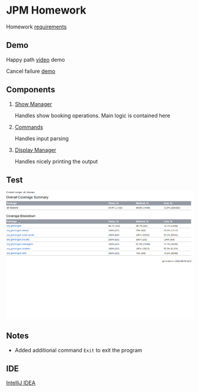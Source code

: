 # JPM Homework

Homework [requirements](https://github.com/cglotr/jpm-homework/blob/master/homework.md)

## Demo

Happy path [video](https://drive.google.com/file/d/10JXGdLfcgTu3YrdpeOYRtd4X5EM6D3_Z/view?usp=sharing) demo

Cancel failure [demo](https://github.com/cglotr/jpm-homework/blob/master/demo_cancel_failed.png)

## Components

1. [Show Manager](https://github.com/cglotr/jpm-homework/blob/master/src/main/java/org/jpmorgan/managers/DisplayManagerImpl.java)

   Handles show booking operations. Main logic is contained here

2. [Commands](https://github.com/cglotr/jpm-homework/tree/master/src/main/java/org/jpmorgan/commands)

   Handles input parsing

3. [Display Manager](https://github.com/cglotr/jpm-homework/blob/master/src/main/java/org/jpmorgan/managers/DisplayManagerImpl.java)

   Handles nicely printing the output

## Test

![coverage](https://github.com/cglotr/jpm-homework/blob/master/coverage.png)

## Notes

- Added additional command `Exit` to exit the program

## IDE

[IntelliJ IDEA](https://www.jetbrains.com/idea/download/#section=linux)
